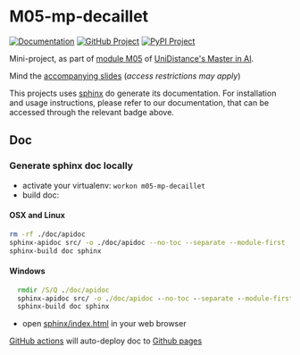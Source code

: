 # M05-mp-decaillet
[![Documentation](https://img.shields.io/badge/docs-latest-orange.svg)](https://master-ai-batch5.github.io/M05-mp-decaillet/index.html)
[![GitHub Project](https://img.shields.io/badge/github-project-0000c0.svg)](https://github.com/master-ai-batch5/M05-mp-decaillet)
[![PyPI Project](https://img.shields.io/badge/pypi-project-blueviolet.svg)](https://test.pypi.org/project/decm05)


<!-- -------------------------------------------------- -->

Mini-project, as part of [module M05](https://moodle.fernuni.ch/course/view.php?id=3063) of [UniDistance's Master in AI](https://unidistance.ch/en/mathematics-and-computer-science/master-in-artificial-intelligence).

Mind the [accompanying slides](https://docs.google.com/presentation/d/1K4tIIJnhCY4eQcIWi5A6ZEol2mN5A6Cau0tL68QcjHY/edit?usp=sharing) (_access restrictions may apply_)

This projects uses [sphinx](https://www.sphinx-doc.org/en/master/) do generate its documentation.
For installation and usage instructions, please refer to our documentation, that can be accessed through the relevant badge above.
## Doc
### Generate sphinx doc locally
* activate your virtualenv: `workon m05-mp-decaillet`
* build doc:

#### OSX and Linux
  ```bash
  rm -rf ./doc/apidoc
  sphinx-apidoc src/ -o ./doc/apidoc --no-toc --separate --module-first
  sphinx-build doc sphinx
  ```
#### Windows

```cmd
  rmdir /S/Q ./doc/apidoc
  sphinx-apidoc src/ -o ./doc/apidoc --no-toc --separate --module-first
  sphinx-build doc sphinx
```

* open [sphinx/index.html](sphinx/index.html) in your web browser

[GitHub actions](.github/workflows/main.yml) will auto-deploy doc to [Github pages](https://master-ai-batch5.github.io/M05-mp-decaillet/)

<!-- -------------------------------------------------- -->